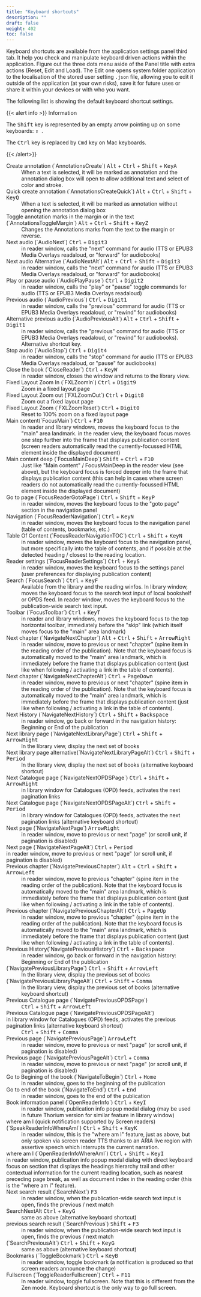```yaml
---
title: "Keyboard shortcuts"
description: ""
draft: false
weight: 402
toc: false
---
```


Keyboard shortcuts are available from the application settings panel third tab. It help you check and manipulate keyboard driven actions within the application. Figure out the three dots menu aside of the Panel title with extra actions (<span class="ui_button">Reset</span>, <span class="ui_button">Edit</span> and <span class="ui_button">Load</span>). The <span class="ui_button">Edit</span> one opens system folder application to the localisation of the stored user setting `.json` file, allowing you to edit it outside of the application (at your own risks), save it for future uses or share it within your devices or with who you want.

The following list is showing the default keyboard shortcut settings.

{{< alert info >}}
Information

The <kbd>Shift</kbd> key is represented by an empty arrow pointing up on some keyboards: <kbd>
<b>&#x21E7;</b>
</kbd>. 

The <kbd>Ctrl</kbd> key is replaced by <kbd>Cmd</kbd> key on Mac keyboards.


{{< /alert>}}

<dl id="definitionList">
<dt>Create annotation (`AnnotationsCreate`)
<kbd>Alt</kbd> + <kbd>Ctrl</kbd> + <kbd>Shift</kbd> + <kbd>KeyA</kbd></dt>
<dd> When a text is selected, it will be marked as annotation and the annotation dialog box will open to allow additional text and select of color and stroke. 
</dd>
<dt>Quick create annotation (`AnnotationsCreateQuick`)
<kbd>Alt</kbd> + <kbd>Ctrl</kbd> + <kbd>Shift</kbd> + <kbd>KeyQ</kbd></dt>
<dd>
When a text is selected, it will be marked as annotation without opening the annotation dialog box
</dd>
<dt>Toggle annotation marks in the margin or in the text (`AnnotationsToggleMargin`)
<kbd>Alt</kbd> + <kbd>Ctrl</kbd> + <kbd>Shift</kbd> + <kbd>KeyZ</kbd></dt>
<dd>Changes the Annotations marks from the text to the margin or reverse.
</dd>
<dt>Next audio (`AudioNext`)
<kbd>Ctrl</kbd> + <kbd>Digit3</kbd></dt>
<dd> in reader window, calls the "next" command for audio (TTS or EPUB3 Media Overlays readaloud, or "forward" for audiobooks)
</dd>
<dt>Next audio Alternative (`AudioNextAlt`)
<kbd>Alt</kbd> + <kbd>Ctrl</kbd> + <kbd>Shift</kbd> + <kbd>Digit3</kbd></dt>
<dd>
in reader window, calls the "next" command for audio (TTS or EPUB3 Media Overlays readaloud, or "forward" for audiobooks)
</dd>
<dt>Play or pause audio (`AudioPlayPause`)
<kbd>Ctrl</kbd> + <kbd>Digit2</kbd></dt>
<dd> in reader window, calls the "play" or "pause" toggle commands for audio (TTS or EPUB3 Media Overlays readaloud)
</dd>
<dt>Previous audio (`AudioPrevious`)
<kbd>Ctrl</kbd> + <kbd>Digit1</kbd></dt>
<dd>in reader window, calls the "previous" command for audio (TTS or EPUB3 Media Overlays readaloud, or "rewind" for audiobooks)
</dd>
<dt>Alternative previous audio (`AudioPreviousAlt`)
<kbd>Alt</kbd> + <kbd>Ctrl</kbd> + <kbd>Shift</kbd> + <kbd>Digit1</kbd></dt>
<dd> in reader window, calls the "previous" command for audio (TTS or EPUB3 Media Overlays readaloud, or "rewind" for audiobooks). Alternative shortcut key.
</dd>
<dt>Stop audio (`AudioStop`)
<kbd>Ctrl</kbd> + <kbd>Digit4</kbd></dt>
<dd> in reader window, calls the "stop" command for audio (TTS or EPUB3 Media Overlays readaloud, or "pause" for audiobooks)
</dd>
<dt>Close the book (`CloseReader`)
<kbd>Ctrl</kbd> + <kbd>KeyW</kbd> </dt> 
<dd>in reader window, closes the window and returns to the library view.
</dd>
<dt>Fixed Layout Zoom In (`FXLZoomIn`)
<kbd>Ctrl</kbd> + <kbd>Digit9</kbd></dt>
<dd>Zoom in a fixed layout page 
</dd>
<dt>Fixed Layout Zoom out (`FXLZoomOut`)
<kbd>Ctrl</kbd> + <kbd>Digit8</kbd></dt>
<dd>Zoom out a fixed layout page 
</dd>
<dt>Fixed Layout Zoom (`FXLZoomReset`)
<kbd>Ctrl</kbd> + <kbd>Digit0</kbd></dt>
<dd>Reset to 100% zoom on a fixed layout page
</dd>
<dt>Main content(`FocusMain`)
<kbd>Ctrl</kbd> + <kbd>F10</kbd> 
</dt>
<dd>
In reader and library windows, moves the keyboard focus to the "main" area landmark. in the reader view, the keyboard focus moves one step further into the frame that displays publication content (screen readers automatically read the currently-focussed HTML element inside the displayed document)
</dd>
<dt>Main content deep (`FocusMainDeep`)
<kbd>Shift</kbd> + <kbd>Ctrl</kbd> + <kbd>F10</kbd> 
</dt>
<dd>
Just like "Main content" / FocusMainDeep in the reader view (see above), but the keyboard focus is forced deeper into the frame that displays publication content (this can help in cases where screen readers do not automatically read the currently-focussed HTML element inside the displayed document)
</dd>
<dt>Go to page (`FocusReaderGotoPage`)
<kbd>Ctrl</kbd> + <kbd>Shift</kbd> + <kbd>KeyP</kbd></dt>
<dd> in reader window, moves the keyboard focus to the "goto page" section in the navigation panel
</dd>
<dt>Navigation (`FocusReaderNavigation`)
<kbd>Ctrl</kbd> + <kbd>KeyN</kbd></dt>
<dd>in reader window, moves the keyboard focus to the navigation panel (table of contents, bookmarks, etc.)
</dd>
<dt>Table Of Content (`FocusReaderNavigationTOC`) 
<kbd>Ctrl</kbd> + <kbd>Shift</kbd> + <kbd>KeyN</kbd></dt>
<dd>in reader window, moves the keyboard focus to the navigation panel, but more specifically into the table of contents, and if possible at the detected heading  / closest to the reading location.
</dd>
<dt>Reader settings (`FocusReaderSettings`)
<kbd>Ctrl</kbd> + <kbd>KeyS</kbd> </dt>
<dd>in reader window, moves the keyboard focus to the settings panel (user preferences for displaying publication content)
</dd>
<dt>Search (`FocusSearch`) 
<kbd>Ctrl</kbd> + <kbd>KeyF</kbd></dt>
<dd>Available from the library and the reading winfos. In library window, moves the keyboard focus to the search text input of local bookshelf or OPDS feed. In reader window, moves the keyboard focus to the publication-wide search text input.
</dd>
<dt>Toolbar (`FocusToolbar`) 
<kbd>Ctrl</kbd> + <kbd>KeyT</kbd></dt> 
<dd>in reader and library windows, moves the keyboard focus to the top horizontal toolbar, immediately before the "skip" link (which itself moves focus to the "main" area landmark)
</dd>
<dt>Next chapter (`NavigateNextChapter`)
<kbd>Alt</kbd> + <kbd>Ctrl</kbd> + <kbd>Shift</kbd> + <kbd>ArrowRight</kbd></dt>
<dd>
in reader window, move to previous or next "chapter" (spine item in the reading order of the publication). Note that the keyboard focus is automatically moved to the "main" area landmark, which is immediately before the frame that displays publication content (just like when following / activating a link in the table of contents).
</dd>
<dt>Next chapter (`NavigateNextChapterAlt`)
<kbd>Ctrl</kbd> + <kbd>PageDown</kbd></dt>
<dd>in reader window, move to previous or next "chapter" (spine item in the reading order of the publication). Note that the keyboard focus is automatically moved to the "main" area landmark, which is immediately before the frame that displays publication content (just like when following / activating a link in the table of contents).
</dd>
<dt>Next History (`NavigateNextHistory`)
<kbd>Ctrl</kbd> + <kbd>Shift</kbd> + <kbd>Backspace</kbd></dt>
<dd>in reader window, go back or forward in the navigation history: Beginning or End of the publication 
</dd>
<dt>Next library page (`NavigateNextLibraryPage`)
<kbd>Ctrl</kbd> + <kbd>Shift</kbd> + <kbd>ArrowRight</kbd></dt>
<dd>In the library view, display the next set of books
</dd>
<dt>Next library page alternative(`NavigateNextLibraryPageAlt`)
<kbd>Ctrl</kbd> + <kbd>Shift</kbd> + <kbd>Period</kbd></dt>
<dd>In the library view, display the next set of books (alternative keyboard shortcut)
</dd>
<dt>Next Catalogue page (`NavigateNextOPDSPage`)
<kbd>Ctrl</kbd> + <kbd>Shift</kbd> + <kbd>ArrowRight</kbd></dt>
<dd> in library window for Catalogues (OPD) feeds, activates the next pagination links
</dd>
<dt>Next Catalogue page (`NavigateNextOPDSPageAlt`)
<kbd>Ctrl</kbd> + <kbd>Shift</kbd> + <kbd>Period</kbd></dt>
<dd> in library window for Catalogues (OPD) feeds, activates the next pagination links (alternative keyboard shortcut)
</dd>
<dt>Next page (`NavigateNextPage`)
<kbd>ArrowRight</kbd></dt>
<dd>in reader window, move to previous or next "page" (or scroll unit, if pagination is disabled) 
</dd>
<dt>Next page (`NavigateNextPageAlt`) <kbd>Ctrl</kbd> + <kbd>Period</kbd></dt>in reader window, move to previous or next "page" (or scroll unit, if pagination is disabled)
<dd>

</dd>
<dt>Previous chapter (`NavigatePreviousChapter`)
<kbd>Alt</kbd> + <kbd>Ctrl</kbd> + <kbd>Shift</kbd> + <kbd>ArrowLeft</kbd></dt>
<dd>
in reader window, move to previous "chapter" (spine item in the reading order of the publication). Note that the keyboard focus is automatically moved to the "main" area landmark, which is immediately before the frame that displays publication content (just like when following / activating a link in the table of contents).
</dd>
<dt>Previous chapter (`NavigatePreviousChapterAlt`)
<kbd>Ctrl</kbd> + <kbd>PageUp</kbd></dt>
<dd>
in reader window, move to previous "chapter" (spine item in the reading order of the publication). Note that the keyboard focus is automatically moved to the "main" area landmark, which is immediately before the frame that displays publication content (just like when following / activating a link in the table of contents).
</dd>
<dt>Previous History(`NavigatePreviousHistory`) 
<kbd>Ctrl</kbd> + <kbd>Backspace</kbd></dt>
<dd> in reader window, go back or forward in the navigation history: Beginning or End of the publication 
</dd>
<dt>(`NavigatePreviousLibraryPage`)
<kbd>Ctrl</kbd> + <kbd>Shift</kbd> + <kbd>ArrowLeft</kbd></dt>
<dd>In the library view, display the previous set of books
</dd>
<dt>(`NavigatePreviousLibraryPageAlt`)
<kbd>Ctrl</kbd> + <kbd>Shift</kbd> + <kbd>Comma</kbd></dt>
<dd> In the library view, display the previous set of books
(alternative keyboard shortcut)
</dd>
<dt>Previous Catalogue page (`NavigatePreviousOPDSPage`)</dt>
<dd>
<kbd>Ctrl</kbd> + <kbd>Shift</kbd> + <kbd>ArrowLeft</kbd>
</dd>
<dt>Previous Catalogue page (`NavigatePreviousOPDSPageAlt`)</dt>in library window for Catalogues (OPD) feeds, activates the previous pagination links (alternative keyboard shortcut)
<dd>
<kbd>Ctrl</kbd> + <kbd>Shift</kbd> + <kbd>Comma</kbd>
</dd>
<dt> Previous page (`NavigatePreviousPage`)
<kbd>ArrowLeft</kbd></dt>
<dd> in reader window, move to previous or next "page" (or scroll unit, if pagination is disabled)
</dd>
<dt> Previous page (`NavigatePreviousPageAlt`)
<kbd>Ctrl</kbd> + <kbd>Comma</kbd></dt>
<dd> in reader window, move to previous or next "page" (or scroll unit, if pagination is disabled)
</dd>
<dt>Go to Begining of the book (`NavigateToBegin`)
<kbd>Ctrl</kbd> + <kbd>Home</kbd></dt>
<dd>in reader window, goes to the beginning of the publication
</dd>
<dt>Go to end of the book (`NavigateToEnd`)
<kbd>Ctrl</kbd> + <kbd>End</kbd></dt>
<dd>in reader window, goes to the end of the publication
</dd>
<dt>Book information panel (`OpenReaderInfo`) 
<kbd>Ctrl</kbd> + <kbd>KeyI</kbd></dt>
<dd>
in reader window, publication info popup modal dialog (may be used in future Thorium version for similar feature in library window)
</dd>
<dt>where am I (quick notification supported by Screen readers) (`SpeakReaderInfoWhereAmI`)
<kbd>Ctrl</kbd> + <kbd>Shift</kbd> + <kbd>KeyK</kbd></dt> 
<dd>in reader window, this is the "where am I" feature, just as above, but only spoken via screen reader TTS thanks to an ARIA live region with assertive speech which interrupts the current narration.
</dd>
<dt>where am I (`OpenReaderInfoWhereAmI`)
<kbd>Ctrl</kbd> + <kbd>Shift</kbd> + <kbd>KeyI</kbd></dt>
in reader window, publication info popup modal dialog with direct keyboard focus on section that displays the headings hierarchy trail and other contextual information for the current reading location, such as nearest preceding page break, as well as document index in the reading order (this is the "where am I" feature).
<dd>
</dd>
<dt>Next search result (`SearchNext`)
<kbd>F3</kbd> </dt>
<dd>in reader window, when the publication-wide search text input is open, finds the previous / next match
</dd>
<dt>SearchNextAlt
<kbd>Ctrl</kbd> + <kbd>KeyG</kbd></dt>
<dd> same as above (alternative keyboard shortcut)
</dd>
<dt>previous search result (`SearchPrevious`)
<kbd>Shift</kbd> + <kbd>F3</kbd> </dt>
<dd>in reader window, when the publication-wide search text input is open, finds the previous / next match
</dd>
<dt>(`SearchPreviousAlt`)
<kbd>Ctrl</kbd> + <kbd>Shift</kbd> + <kbd>KeyG</kbd></dt>
<dd> same as above (alternative keyboard shortcut)
</dd>

<dt>Bookmarks (`ToggleBookmark`) 
<kbd>Ctrl</kbd> + <kbd>KeyB</kbd> </dt>
<dd>in reader window, toggle bookmark (a notification is produced so that screen readers announce the change)
</dd>
<dt> Fullscreen (`ToggleReaderFullscreen`)
<kbd>Ctrl</kbd> + <kbd>F11</kbd> </dt>
<dd>In reader window, toggle fullscreen. Note that this is different from the Zen mode. Keyboard shortcut is the only way to go full screen.
</dd>
</dl>